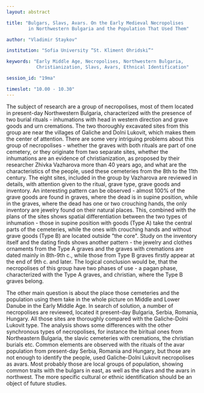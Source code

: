 ```yaml
---
layout: abstract

title: "Bulgars, Slavs, Avars. On the Early Medieval Necropolises
        in Northwestern Bulgaria and the Population That Used Them"

author: "Vladimir Staykov"

institution: "Sofia University “St. Kliment Ohridski”"

keywords: "Early Middle Age, Necropolises, Northwestern Bulgaria,
           Christianization, Slavs, Avars, Ethnical Identification"

session_id: "19ma"

timeslot: "10.00 - 10.30"
---
```


The subject of research are a group of necropolises, most of them
located in present-day Northwestern Bulgaria, characterized with the
presence of two burial rituals - inhumations with head in western
direction and grave goods and urn cremations. The two thoroughly
excavated sites from this group are near the villages of Galiche and
Dolni Lukovit, which makes them the center of attention. There are
some very intriguing problems about this group of necropolises -
whether the graves with both rituals are part of one cemetery, or they
originate from two separate sites, whether the inhumations are an
evidence of christianization, as proposed by their researcher Zhivka
Vazharova more than 40 years ago, and what are the characteristics of
the people, used these cemeteries from the 8th to the 11th
century. The eight sites, included in the group by Vazharova are
reviewed in details, with attention given to the ritual, grave type,
grave goods and inventory. An interesting pattern can be observed -
almost 100% of the grave goods are found in graves, where the dead is
in supine position, while in the graves, where the dead has one or two
crouching hands, the only inventory are jewelry found on their natural
places. This, combined with the plans of the sites shows spatial
differentiation between the two types of inhumation - those in supine
position with goods (Type A) take the central parts of the cemeteries,
while the ones with crouching hands and without grave goods (Type B)
are located outside "the core". Study on the inventory itself and the
dating finds shows another pattern - the jewelry and clothes ornaments
from the Type A graves and the graves with cremations are dated mainly
in 8th-9th c., while those from Type B graves firstly appear at the
end of 9th c. and later. The logical conclusion would be, that the
necropolises of this group have two phases of use - a pagan phase,
characterized with the Type A graves, and christian, where the Type B
graves belong.

The other main question is about the place those cemeteries and the
population using them take in the whole picture on Middle and Lower
Danube in the Early Middle Age. In search of solution, a number of
necropolises are reviewed, located it present-day Bulgaria, Serbia,
Romania, Hungary. All those sites are thoroughly compared with the
Galiche-Dolni Lukovit type. The analysis shows some differences with
the other synchronous types of necropolises, for instance the biritual
ones from Northeastern Bulgaria, the slavic cemeteries with
cremations, the christian burials etc. Common elements are observed
with the rituals of the avar population from present-day Serbia,
Romania and Hungary, but those are not enough to identify the people,
used Galiche-Dolni Lukovit necropolises as avars. Most probably those
are local groups of population, showing common traits with the bulgars
in east, as well as the slavs and the avars in northwest. The more
specific cultural or ethnic identification should be an object of
future studies.
